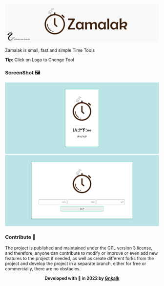 ![Banner](Banner.png)

Zamalak is small, fast and simple Time Tools

**Tip:** Click on Logo to Chenge Tool

### ScreenShot 🖼

![ScreenShot](./ScreenShot.png)
![ScreenShot](./ScreenShot2.png)
### Contribute 🤝

The project is published and maintained under the GPL version 3 license, and therefore, anyone can contribute to modify or improve or even add new features to the project if needed, as well as create different forks from the project and develop the project in a separate branch, either for free or commercially, there are no obstacles.

<div align=center>

**Developed with 🧠 in 2022 by [Gnkalk](https://github.com/Gnkalk)**

</div>
